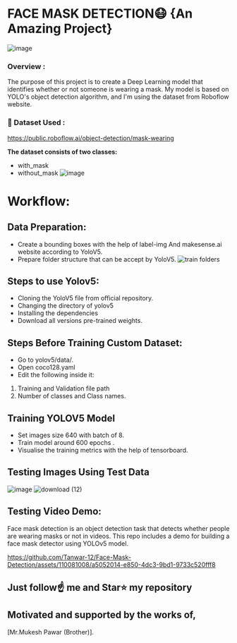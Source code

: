 # FACE MASK DETECTION😷 {An Amazing Project}
![image](https://github.com/Tanwar-12/Face-Mask-Detection/assets/110081008/1568a098-acf1-4649-b671-4250a0e04995)


### Overview : 
The purpose of this project is to create a Deep Learning model that identifies whether or not someone is wearing a mask. My model is based on YOLO's object detection algorithm, and I'm using the dataset from Roboflow website.

### 📁 Dataset Used : 
 https://public.roboflow.ai/object-detection/mask-wearing

**The dataset consists of two classes:**
- with_mask
- without_mask
![image](https://github.com/Tanwar-12/Face-Mask-Detection/assets/110081008/dee0a38e-7194-45cc-bc01-fcb1a832e772)



# Workflow:
  ## Data Preparation:
  * Create a bounding boxes with the help of label-img And makesense.ai website according to YoloV5.
  * Prepare folder structure that can be accept by YoloV5.
  ![train folders](https://github.com/Tanwar-12/Face-Mask-Detection/assets/110081008/69b19a8e-2f81-4d9b-a762-ffa73ac59be1)
## Steps to use Yolov5:
* Cloning the YoloV5 file from official repository.
* Changing the directory of yolov5
* Installing the dependencies
* Download all versions pre-trained weights.

 ## Steps Before Training Custom Dataset:
* Go to yolov5/data/.
* Open coco128.yaml
* Edit the following inside it:

 1. Training and Validation file path
 2. Number of classes and Class names.

  ## Training YOLOV5 Model
* Set images size 640 with batch of 8.
* Train model around 600 epochs .
* Visualise the training metrics with the help of tensorboard.

 ## Testing Images Using Test Data
![image](https://github.com/Tanwar-12/Face-Mask-Detection/assets/110081008/cee50f08-546b-47ba-aa9d-41e57ef44d07)
![download (12)](https://github.com/Tanwar-12/Face-Mask-Detection/assets/110081008/da459f43-b412-4883-8eae-9f63d2bcd5a1)

## Testing Video Demo:
Face mask detection is an object detection task that detects whether people are wearing masks or not in videos. This repo includes a demo for building a face mask detector using YOLOv5 model. 

  


https://github.com/Tanwar-12/Face-Mask-Detection/assets/110081008/a5052014-e850-4dc3-9bd1-9733c520fff8

## Just follow☝️ me and Star⭐ my repository 
## Motivated and supported by the works of,
[Mr.Mukesh Pawar (Brother)].
